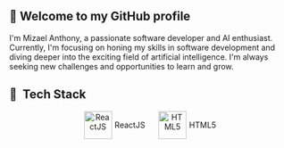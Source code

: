 <h2>👋 Welcome to my GitHub profile</h2>
I'm Mizael Anthony, a passionate software developer and AI enthusiast.<br/>Currently, I'm focusing on honing my skills in software development and diving deeper into the exciting field of artificial intelligence. I'm always seeking new challenges and opportunities to learn and grow.
<h2> 🚀 &nbsp;Tech Stack </h2>
<div style="text-align: center;">
  <div style="display: inline-flex; flex-direction: row; align-items: center;">
    <img src="https://cdn.jsdelivr.net/gh/devicons/devicon/icons/react/react-original.svg" alt="ReactJS" width="50" height="50"/>
    <p style="margin-left: 5px;">ReactJS</p>
  </div>
  
  <div style="display: inline-flex; flex-direction: row; align-items: center; margin-left: 20px;">
    <img src="https://cdn.jsdelivr.net/gh/devicons/devicon/icons/html5/html5-original.svg" alt="HTML5" width="50" height="50"/>
    <p style="margin-left: 5px;">HTML5</p>
  </div>
</div>







<!---
mizael-anthony/mizael-anthony is a ✨ special ✨ repository because its `README.md` (this file) appears on your GitHub profile.
You can click the Preview link to take a look at your changes.
--->

